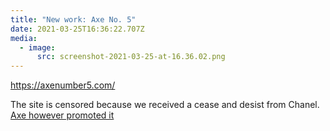 ```yaml
---
title: "New work: Axe No. 5"
date: 2021-03-25T16:36:22.707Z
media:
  - image:
      src: screenshot-2021-03-25-at-16.36.02.png
---
```

https://axenumber5.com/



The site is censored because we received a cease and desist from Chanel. [Axe however promoted it](https://twitter.com/AXE/status/1369702372440748034)